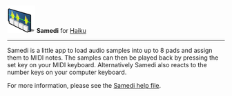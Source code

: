 ![Samedi icon](./documentation/images/samedi_icon_64.png) **Samedi** for [Haiku](https://www.haiku-os.org)

* * *

Samedi is a little app to load audio samples into up to 8 pads and assign them to MIDI notes. The samples can then be played back by pressing the set key on your MIDI keyboard. Alternatively Samedi also reacts to the number keys on your computer keyboard.

For more information, please see the [Samedi help file](http://htmlpreview.github.io/?https://github.com/humdingerb/samedi/master/documentation/ReadMe.html).
